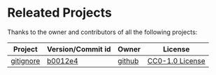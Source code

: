 # Releated Projects

Thanks to the owner and contributors of all the following projects: 



| Project                                          | Version/Commit id                                            | Owner                               | License                                                      |
| ------------------------------------------------ | ------------------------------------------------------------ | ----------------------------------- | ------------------------------------------------------------ |
| [gitignore](https://github.com/github/gitignore) | [b0012e4](https://github.com/github/gitignore/commit/b0012e4930d0a8c350254a3caeedf7441ea286a3) | [github](https://github.com/github) | [CC0-1.0 License](https://github.com/github/gitignore/blob/master/LICENSE) |

